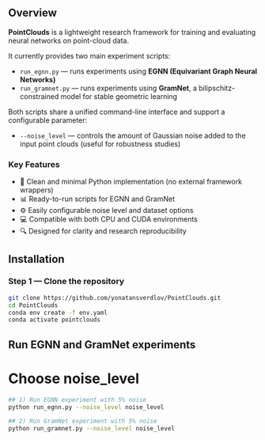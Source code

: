 ## Overview

**PointClouds** is a lightweight research framework for training and evaluating neural networks on point-cloud data.

It currently provides two main experiment scripts:
- `run_egnn.py` — runs experiments using **EGNN (Equivariant Graph Neural Networks)**
- `run_gramnet.py` — runs experiments using **GramNet**, a bilipschitz-constrained model for stable geometric learning

Both scripts share a unified command-line interface and support a configurable parameter:
- `--noise_level` — controls the amount of Gaussian noise added to the input point clouds (useful for robustness studies)

### Key Features
- 🧠 Clean and minimal Python implementation (no external framework wrappers)
- 📊 Ready-to-run scripts for EGNN and GramNet
- ⚙️ Easily configurable noise level and dataset options
- 💻 Compatible with both CPU and CUDA environments
- 🔍 Designed for clarity and research reproducibility
## Installation

### Step 1 — Clone the repository
```bash
git clone https://github.com/yonatansverdlov/PointClouds.git
cd PointClouds
conda env create -f env.yaml
conda activate pointclouds
```

## Run EGNN and GramNet experiments

# Choose noise_level 
```bash
## 1) Run EGNN experiment with 5% noise
python run_egnn.py --noise_level noise_level
```
```bash
## 2) Run GramNet experiment with 5% noise
python run_gramnet.py --noise_level noise_level
```
